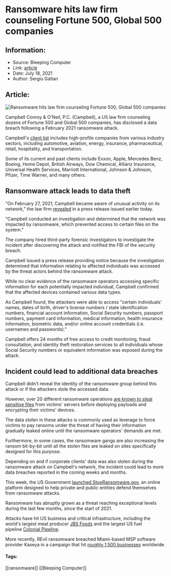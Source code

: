 # Ransomware hits law firm counseling Fortune 500, Global 500 companies
### 

## Information:
+ Source: Bleeping Computer
+ Link: [article](https://www.bleepingcomputer.com/news/security/ransomware-hits-law-firm-counseling-fortune-500-global-500-companies/)
+ Date: July 18, 2021
+ Author: Sergiu Gatlan


## Article:
![Ransomware hits law firm counseling Fortune 500, Global 500 companies](https://www.bleepstatic.com/content/hl-images/2021/04/01/Justice.jpg)


Campbell Conroy & O'Neil, P.C. (Campbell), a US law firm counseling dozens of Fortune 500 and Global 500 companies, has disclosed a data breach following a February 2021 ransomware attack.


Campbell's [client list](https://campbelltriallawyers.com/about/#clients) includes high-profile companies from various industry sectors, including automotive, aviation, energy, insurance, pharmaceutical, retail, hospitality, and transportation.


Some of its current and past clients include Exxon, Apple, Mercedes Benz, Boeing, Home Depot, British Airways, Dow Chemical, Allianz Insurance, Universal Health Services, Marriott International, Johnson & Johnson, Pfizer, Time Warner, and many others.


Ransomware attack leads to data theft
-------------------------------------


"On February 27, 2021, Campbell became aware of unusual activity on its network," the law firm [revealed](https://www.prnewswire.com/news-releases/campbell-conroy--oneil-provides-notice-of-data-privacy-incident-301335655.html) in a press release issued earlier today.


"Campbell conducted an investigation and determined that the network was impacted by ransomware, which prevented access to certain files on the system."


The company hired third-party forensic investigators to investigate the incident after discovering the attack and notified the FBI of the security breach.


Campbell issued a press release providing notice because the investigation determined that information relating to affected individuals was accessed by the threat actors behind the ransomware attack. 


While no clear evidence of the ransomware operators accessing specific information for each potentially impacted individual, Campbell confirmed that the affected devices contained various data types.


As Campbell found, the attackers were able to access "certain individuals' names, dates of birth, driver's license numbers / state identification numbers, financial account information, Social Security numbers, passport numbers, payment card information, medical information, health insurance information, biometric data, and/or online account credentials (i.e. usernames and passwords)."


Campbell offers 24 months of free access to credit monitoring, fraud consultation, and identity theft restoration services to all individuals whose Social Security numbers or equivalent information was exposed during the attack.


Incident could lead to additional data breaches
-----------------------------------------------


Campbell didn't reveal the identity of the ransomware group behind this attack or if the attackers stole the accessed data.


However, over 20 different ransomware operations [are known to steal sensitive files](https://www.bleepingcomputer.com/news/security/list-of-ransomware-that-leaks-victims-stolen-files-if-not-paid/) from victims' servers before deploying payloads and encrypting their victims' devices.


The data stolen in these attacks is commonly used as leverage to force victims to pay ransoms under the threat of having their information gradually leaked online until the ransomware operators' demands are met.


Furthermore, in some cases, the ransomware gangs are also increasing the ransom bit-by-bit until all the stolen files are leaked on sites specifically designed for this purpose.


Depending on and if corporate clients' data was also stolen during the ransomware attack on Campbell's network, the incident could lead to more data breaches reported in the coming weeks and months.


This week, the US Government [launched StopRansomware.gov](https://www.dhs.gov/news/2021/07/14/united-states-government-launches-first-one-stop-ransomware-resource), an online platform designed to help private and public entities defend themselves from ransomware attacks.


Ransomware has abruptly grown as a threat reaching exceptional levels during the last few months, since the start of 2021.


Attacks have hit US business and critical infrastructure, including the world's largest meat producer [JBS Foods](https://www.bleepingcomputer.com/news/security/food-giant-jbs-foods-shuts-down-production-after-cyberattack/) and the largest US fuel pipeline [Colonial Pipeline](https://www.bleepingcomputer.com/news/security/us-declares-state-of-emergency-after-ransomware-hits-largest-pipeline/).


More recently, REvil ransomware breached Miami-based MSP software provider Kaseya in a campaign that hit [roughly 1,500 businesses](https://www.bleepingcomputer.com/news/security/kaseya-roughly-1-500-businesses-hit-by-revil-ransomware-attack/) worldwide.




#### Tags:
[[ransomware]] [[Bleeping Computer]]
